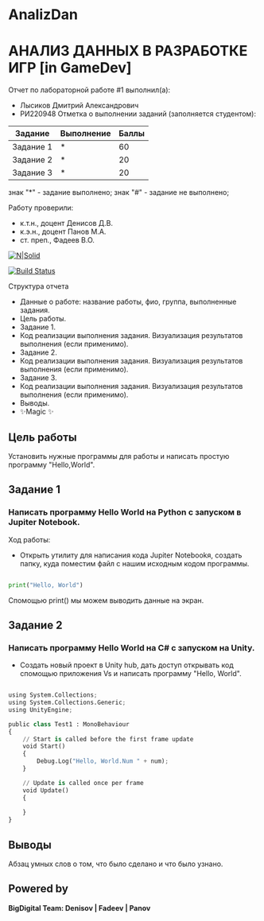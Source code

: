 # AnalizDan

# АНАЛИЗ ДАННЫХ В РАЗРАБОТКЕ ИГР [in GameDev]
Отчет по лабораторной работе #1 выполнил(а):
- Лысиков Дмитрий Александрович
- РИ220948
Отметка о выполнении заданий (заполняется студентом):

| Задание | Выполнение | Баллы |
| ------ | ------ | ------ |
| Задание 1 | * | 60 |
| Задание 2 | * | 20 |
| Задание 3 | * | 20 |

знак "*" - задание выполнено; знак "#" - задание не выполнено;

Работу проверили:
- к.т.н., доцент Денисов Д.В.
- к.э.н., доцент Панов М.А.
- ст. преп., Фадеев В.О.

[![N|Solid](https://cldup.com/dTxpPi9lDf.thumb.png)](https://nodesource.com/products/nsolid)

[![Build Status](https://travis-ci.org/joemccann/dillinger.svg?branch=master)](https://travis-ci.org/joemccann/dillinger)

Структура отчета

- Данные о работе: название работы, фио, группа, выполненные задания.
- Цель работы.
- Задание 1.
- Код реализации выполнения задания. Визуализация результатов выполнения (если применимо).
- Задание 2.
- Код реализации выполнения задания. Визуализация результатов выполнения (если применимо).
- Задание 3.
- Код реализации выполнения задания. Визуализация результатов выполнения (если применимо).
- Выводы.
- ✨Magic ✨

## Цель работы
Установить нужные программы для работы и написать простую программу "Hello,World".
## Задание 1
### Написать программу Hello World на Python с запуском в Jupiter Notebook.
Ход работы:
- Открыть утилиту для написания кода Jupiter Notebookя, создать папку, куда поместим файл с нашим исходным кодом программы.

```py

print("Hello, World")

```
Спомощью print() мы можем выводить данные на экран.


## Задание 2
### Написать программу Hello World на C# с запуском на Unity. 

- Создать новый проект в Unity hub, дать доступ открывать код спомощью приложения Vs и написать программу "Hello, World".

```py

using System.Collections;
using System.Collections.Generic;
using UnityEngine;

public class Test1 : MonoBehaviour
{
    // Start is called before the first frame update
    void Start()
    {
        Debug.Log("Hello, World.Num " + num);
    }

    // Update is called once per frame
    void Update()
    {
        
    }
}

```

## Выводы

Абзац умных слов о том, что было сделано и что было узнано.


## Powered by

**BigDigital Team: Denisov | Fadeev | Panov**
